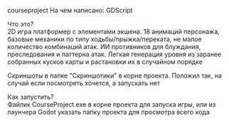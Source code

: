 courseproject
На чем написано: GDScript

Что это?  
2D игра платформер с элементами экшена. 18 анимаций персонажа, базовые механики по типу ходьбы/прыжка/переката, не малое количество комбинаций атак. ИИ противников для блуждания, преследования и паттерна атак. Легкая генерация уровня из заранее собранных кусков карты и растановки их в случайном порядке

Скриншоты в папке "Скриншотики" в корне проекта. Положил так, на случай если посмотреть хочется, а запускать нет

Как запустить?  
Файлик CourseProject.exe в корне проекта для запуска игры, или из лаунчера Godot указать папку проекта для просмотра всего кода